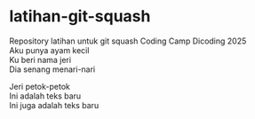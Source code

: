 # latihan-git-squash
Repository latihan untuk git squash Coding Camp Dicoding 2025<br>
Aku punya ayam kecil<br>
Ku beri nama jeri<br>
Dia senang menari-nari<br>

Jeri petok-petok<br>
Ini adalah teks baru<br>
Ini juga adalah teks baru<br>

